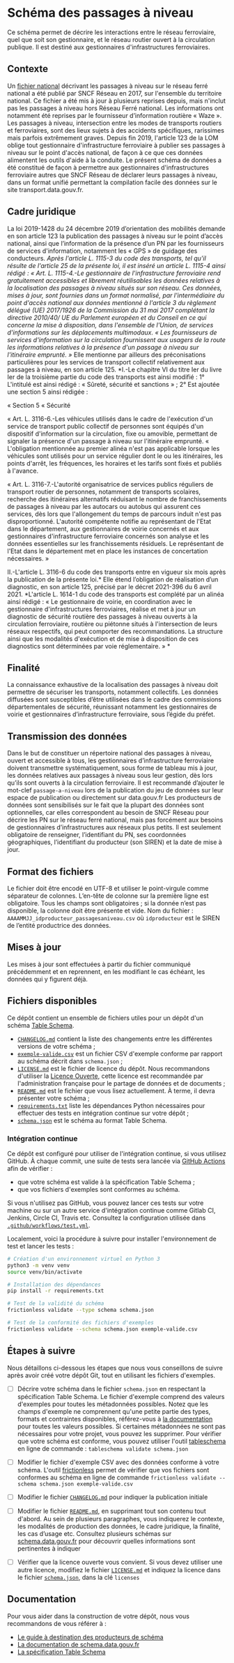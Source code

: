 # Schéma des passages à niveau

Ce schéma permet de décrire les interactions entre le réseau ferroviaire, quel que soit son gestionnaire, et le réseau routier ouvert à la circulation publique.
Il est destiné aux gestionnaires d'infrastructures ferroviaires.

## Contexte

Un [fichier national](https://www.data.gouv.fr/fr/datasets/liste-des-passages-a-niveau/) décrivant les passages à niveau sur le réseau ferré national a été publié par SNCF Réseau en 2017, sur l'ensemble du territoire national.
Ce fichier a été mis à jour à plusieurs reprises depuis, mais n'inclut pas les passages à niveau hors Réseau Ferré national. Les informations ont notamment été reprises par le fournisseur d’information routière « Waze ».
Les passages à niveau, intersection entre les modes de transports routiers et ferroviaires, sont des lieux sujets à des accidents spécifiques, rarissimes mais parfois extrêmement graves. Depuis fin 2019, l'article 123 de la LOM oblige tout gestionnaire d'infrastructure ferroviaire à publier ses passages à niveau sur le point d'accès national, de façon à ce que ces données alimentent les outils d'aide à la conduite.
Le présent schéma de données a été constitué de façon à permettre aux gestionnaires d'infrastructures ferroviaire autres que SNCF Réseau de déclarer leurs passages à niveau, dans un format unifié permettant la compilation facile des données sur le site transport.data.gouv.fr.

## Cadre juridique
La loi 2019-1428 du 24 décembre 2019 d’orientation des mobilités demande en son article 123 la publication des passages à niveau sur le point d’accès national, ainsi que l’information de la présence d’un PN par les fournisseurs de services d'information, notamment les « GPS » de guidage des conducteurs.
*Après l'article L. 1115-3 du code des transports, tel qu'il résulte de l'article 25 de la présente loi, il est inséré un article L. 1115-4 ainsi rédigé :
« Art. L. 1115-4.-Le gestionnaire de l'infrastructure ferroviaire rend gratuitement accessibles et librement réutilisables les données relatives à la localisation des passages à niveau situés sur son réseau. Ces données, mises à jour, sont fournies dans un format normalisé, par l'intermédiaire du point d'accès national aux données mentionné à l'article 3 du règlement délégué (UE) 2017/1926 de la Commission du 31 mai 2017 complétant la directive 2010/40/ UE du Parlement européen et du Conseil en ce qui concerne la mise à disposition, dans l'ensemble de l'Union, de services d'informations sur les déplacements multimodaux.
« Les fournisseurs de services d'information sur la circulation fournissent aux usagers de la route les informations relatives à la présence d'un passage à niveau sur l'itinéraire emprunté. »*
Elle mentionne par ailleurs des préconisations particulières pour les services de transport collectif relativement aux passages à niveau, en son article 125.
*I.-Le chapitre VI du titre Ier du livre Ier de la troisième partie du code des transports est ainsi modifié : 
1° L'intitulé est ainsi rédigé : « Sûreté, sécurité et sanctions » ; 
2° Est ajoutée une section 5 ainsi rédigée : 

« Section 5 
« Sécurité 

« Art. L. 3116-6.-Les véhicules utilisés dans le cadre de l'exécution d'un service de transport public collectif de personnes sont équipés d'un dispositif d'information sur la circulation, fixe ou amovible, permettant de signaler la présence d'un passage à niveau sur l'itinéraire emprunté. 
« L'obligation mentionnée au premier alinéa n'est pas applicable lorsque les véhicules sont utilisés pour un service régulier dont le ou les itinéraires, les points d'arrêt, les fréquences, les horaires et les tarifs sont fixés et publiés à l'avance. 

« Art. L. 3116-7.-L'autorité organisatrice de services publics réguliers de transport routier de personnes, notamment de transports scolaires, recherche des itinéraires alternatifs réduisant le nombre de franchissements de passages à niveau par les autocars ou autobus qui assurent ces services, dès lors que l'allongement du temps de parcours induit n'est pas disproportionné. L'autorité compétente notifie au représentant de l'Etat dans le département, aux gestionnaires de voirie concernés et aux gestionnaires d'infrastructure ferroviaire concernés son analyse et les données essentielles sur les franchissements résiduels. Le représentant de l'Etat dans le département met en place les instances de concertation nécessaires. » 

II.-L'article L. 3116-6 du code des transports entre en vigueur six mois après la publication de la présente loi.*
Elle étend l’obligation de réalisation d’un diagnostic, en son article 125, précisé par le décret 2021-396 du 6 avril 2021.
*L'article L. 1614-1 du code des transports est complété par un alinéa ainsi rédigé : 
« Le gestionnaire de voirie, en coordination avec le gestionnaire d'infrastructures ferroviaires, réalise et met à jour un diagnostic de sécurité routière des passages à niveau ouverts à la circulation ferroviaire, routière ou piétonne situés à l'intersection de leurs réseaux respectifs, qui peut comporter des recommandations. La structure ainsi que les modalités d'exécution et de mise à disposition de ces diagnostics sont déterminées par voie réglementaire. » *

## Finalité
La connaissance exhaustive de la localisation des passages à niveau doit permettre de sécuriser les transports, notamment collectifs. 
Les données diffusées sont susceptibles d’être utilisées dans le cadre des commissions départementales de sécurité, réunissant notamment les gestionnaires de voirie et gestionnaires d’infrastructure ferroviaire, sous l’égide du préfet.

## Transmission des données
Dans le but de constituer un répertoire national des passages à niveau, ouvert et accessible à tous, les gestionnaires d’infrastructure ferroviaire doivent transmettre systématiquement, sous forme de tableau mis à jour, les données relatives aux passages à niveau sous leur gestion, dès lors qu’ils sont ouverts à la circulation ferroviaire.
Il est recommandé d’ajouter le mot-clef `passage-a-niveau` lors de la publication du jeu de données sur leur espace de publication ou directement sur data.gouv.fr
Les producteurs de données sont sensibilisés sur le fait que la plupart des données sont optionnelles, car elles correspondent au besoin de SNCF Réseau pour décrire les PN sur le réseau ferré national, mais pas forcément aux besoins de gestionnaires d’infrastructures aux réseaux plus petits. Il est seulement obligatoire de renseigner, l’identifiant du PN, ses coordonnées géographiques, l’identifiant du producteur (son SIREN) et la date de mise à jour.

## Format des fichiers
Le fichier doit être encodé en UTF-8 et utiliser le point-virgule comme séparateur de colonnes. L’en-tête de colonne sur la première ligne est obligatoire. Tous les champs sont obligatoires ; si la donnée n’est pas disponible, la colonne doit être présente et vide.
Nom du fichier : `AAAAMMJJ_idproducteur_passagesaniveau.csv` où `idproducteur` est le SIREN de l’entité productrice des données.

## Mises à jour
Les mises à jour sont effectuées à partir du fichier communiqué précédemment et en reprennent, en les modifiant le cas échéant, les données qui y figurent déjà.

## Fichiers disponibles

Ce dépôt contient un ensemble de fichiers utiles pour un dépôt d'un schéma [Table Schema](https://specs.frictionlessdata.io/table-schema/).

- [`CHANGELOG.md`](CHANGELOG.md) contient la liste des changements entre les différentes versions de votre schéma ;
- [`exemple-valide.csv`](exemple-valide.csv) est un fichier CSV d'exemple conforme par rapport au schéma décrit dans `schema.json`  ;
- [`LICENSE.md`](LICENSE.md) est le fichier de licence du dépôt. Nous recommandons d'utiliser la [Licence Ouverte](https://www.etalab.gouv.fr/licence-ouverte-open-licence), cette licence est recommandée par l'administration française pour le partage de données et de documents ;
- [`README.md`](README.md) est le fichier que vous lisez actuellement. À terme, il devra présenter votre schéma ;
- [`requirements.txt`](requirements.txt) liste les dépendances Python nécessaires pour effectuer des tests en intégration continue sur votre dépôt ;
- [`schema.json`](schema.json) est le schéma au format Table Schema.

### Intégration continue

Ce dépôt est configuré pour utiliser de l'intégration continue, si vous utilisez GitHub. À chaque commit, une suite de tests sera lancée via [GitHub Actions](https://github.com/features/actions) afin de vérifier :

- que votre schéma est valide à la spécification Table Schema ;
- que vos fichiers d'exemples sont conformes au schéma.

Si vous n'utilisez pas GitHub, vous pouvez lancer ces tests sur votre machine ou sur un autre service d'intégration continue comme Gitlab CI, Jenkins, Circle CI, Travis etc. Consultez la configuration utilisée dans [`.github/workflows/test.yml`](.github/workflows/test.yml).

Localement, voici la procédure à suivre pour installer l'environnement de test et lancer les tests :

```bash
# Création d'un environnement virtuel en Python 3
python3 -m venv venv
source venv/bin/activate

# Installation des dépendances
pip install -r requirements.txt

# Test de la validité du schéma
frictionless validate --type schema schema.json

# Test de la conformité des fichiers d'exemples
frictionless validate --schema schema.json exemple-valide.csv
```

## Étapes à suivre

Nous détaillons ci-dessous les étapes que nous vous conseillons de suivre après avoir créé votre dépôt Git, tout en utilisant les fichiers d'exemples.

- [ ] Décrire votre schéma dans le fichier `schema.json` en respectant la spécification Table Schema. Le fichier d'exemple comprend des valeurs d'exemples pour toutes les métadonnées possibles. Notez que les champs d'exemple ne comprennent qu'une petite partie des types, formats et contraintes disponibles, référez-vous à [la documentation](https://specs.frictionlessdata.io/table-schema/#types-and-formats) pour toutes les valeurs possibles. Si certaines métadonnées ne sont pas nécessaires pour votre projet, vous pouvez les supprimer. Pour vérifier que votre schéma est conforme, vous pouvez utiliser l'outil [tableschema](https://pypi.org/project/tableschema/) en ligne de commande : `tableschema validate schema.json`
- [ ] Modifier le fichier d'exemple CSV avec des données conforme à votre schéma. L'outil [frictionless](https://pypi.org/project/frictionless/) permet de vérifier que vos fichiers sont conformes au schéma en ligne de commande `frictionless validate --schema schema.json exemple-valide.csv`
- [ ] Modifier le fichier [`CHANGELOG.md`](CHANGELOG.md) pour indiquer la publication initiale
- [ ] Modifier le fichier [`README.md`](README.md), en supprimant tout son contenu tout d'abord. Au sein de plusieurs paragraphes, vous indiquerez le contexte, les modalités de production des données, le cadre juridique, la finalité, les cas d’usage etc. Consultez plusieurs schémas sur [schema.data.gouv.fr](https://schema.data.gouv.fr) pour découvrir quelles informations sont pertinentes à indiquer
- [ ] Vérifier que la licence ouverte vous convient. Si vous devez utiliser une autre licence, modifiez le fichier [`LICENSE.md`](LICENSE.md) et indiquez la licence dans le fichier [`schema.json`](schema.json), dans la clé `licenses`


## Documentation

Pour vous aider dans la construction de votre dépôt, nous vous recommandons de vous référer à :

- [Le guide à destination des producteurs de schéma](https://guides.etalab.gouv.fr/producteurs-schemas/)
- [La documentation de schema.data.gouv.fr](https://schema.data.gouv.fr)
- [La spécification Table Schema](https://specs.frictionlessdata.io/table-schema/)

